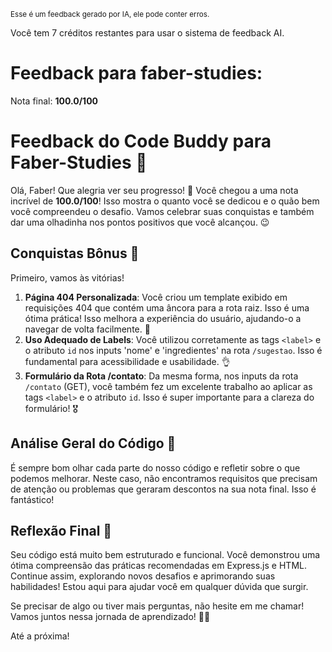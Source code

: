 <sup>Esse é um feedback gerado por IA, ele pode conter erros.</sup>

Você tem 7 créditos restantes para usar o sistema de feedback AI.

# Feedback para faber-studies:

Nota final: **100.0/100**

# Feedback do Code Buddy para Faber-Studies 🚀

Olá, Faber! Que alegria ver seu progresso! 🎉 Você chegou a uma nota incrível de **100.0/100**! Isso mostra o quanto você se dedicou e o quão bem você compreendeu o desafio. Vamos celebrar suas conquistas e também dar uma olhadinha nos pontos positivos que você alcançou. 😉

## Conquistas Bônus 🎊

Primeiro, vamos às vitórias!

1. **Página 404 Personalizada**: Você criou um template exibido em requisições 404 que contém uma âncora para a rota raiz. Isso é uma ótima prática! Isso melhora a experiência do usuário, ajudando-o a navegar de volta facilmente. 👏
2. **Uso Adequado de Labels**: Você utilizou corretamente as tags `<label>` e o atributo `id` nos inputs 'nome' e 'ingredientes' na rota `/sugestao`. Isso é fundamental para acessibilidade e usabilidade. 👌
3. **Formulário da Rota /contato**: Da mesma forma, nos inputs da rota `/contato` (GET), você também fez um excelente trabalho ao aplicar as tags `<label>` e o atributo `id`. Isso é super importante para a clareza do formulário! 🎖️

## Análise Geral do Código 🧐

É sempre bom olhar cada parte do nosso código e refletir sobre o que podemos melhorar. Neste caso, não encontramos requisitos que precisam de atenção ou problemas que geraram descontos na sua nota final. Isso é fantástico! 

## Reflexão Final 🌟

Seu código está muito bem estruturado e funcional. Você demonstrou uma ótima compreensão das práticas recomendadas em Express.js e HTML. Continue assim, explorando novos desafios e aprimorando suas habilidades! Estou aqui para ajudar você em qualquer dúvida que surgir.

Se precisar de algo ou tiver mais perguntas, não hesite em me chamar! Vamos juntos nessa jornada de aprendizado! 🚀💡

Até a próxima!